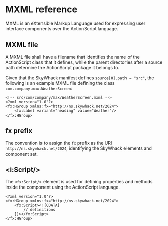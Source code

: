# MXML reference

MXML is an eXtensible Markup Language used for expressing user interface components over the ActionScript language.

## MXML file

A MXML file shall have a filename that identifies the name of the ActionScript class that it defines, while the parent directories after a source path determine the ActionScript package it belongs to.

Given that the SkyWhack manifest defines `source[0].path = "src"`, the following is an example MXML file defining the class `com.company.max.WeatherScreen`:

```mxml
<!-- src/com/company/max/WeatherScreen.mxml -->
<?xml version="1.0"?>
<fx:HGroup xmlns:fx="http://ns.skywhack.net/2024">
    <fx:Label variant="heading" value="Weather"/>
</fx:HGroup>
```

## fx prefix

The convention is to assign the `fx` prefix as the URI `http://ns.skywhack.net/2024`, identifying the SkyWhack elements and component set.

## &lt;i:Script/&gt;

The `<fx:Script/>` element is used for defining properties and methods inside the component using the ActionScript language.

```mxml
<?xml version="1.0"?>
<fx:HGroup xmlns:fx="http://ns.skywhack.net/2024">
    <fx:Script><![CDATA[
        // definitions
    ]]></fx:Script>
</fx:HGroup>
```